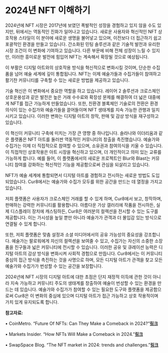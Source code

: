 # 2024년 NFT 이해하기

2024년에 NFT 시장은 2017년에 보였던 폭발적인 성장을 경험하고 있지 않을 수도 있지만, 뒤에서는 역동적인 진화가 일어나고 있습니다. 새로운 사용자와 혁신적인 NFT 상호작용 스타일이 이 분야에 새로운 생명을 불어넣고 있으며, 이전보다 더 접근하기 쉽고 포괄적인 환경을 만들고 있습니다. 간소화된 민팅 솔루션과 같은 기술적 발전과 유리한 시장 조건이 이 변화에 기여하고 있습니다. 다른 부문에 비해 전체 성장이 느릴 수 있지만, 이러한 흥미로운 발전에 힘입어 NFT는 계속해서 확장될 것으로 예상됩니다.

이 부활은 디지털 아트와의 상호작용 방식을 혁신적으로 변화시킬 것이며, 단순한 수집품을 넘어 예술 세계에 깊이 통합됩니다. NFT는 이제 예술가들과 수집가들이 참여하고 활기찬 커뮤니티를 구축할 수 있는 새로운 방법을 제공하고 있습니다.

기술 혁신은 이 변화에서 중요한 역할을 하고 있습니다. 레이어 2 솔루션과 크로스체인 상호운용성과 같은 발전은 높은 거래 수수료와 확장성 문제를 해결하여 더 넓은 대중에게 NFT를 접근 가능하게 만들었습니다. 또한, 친환경 블록체인 기술로의 전환은 환경 의식이 있는 수집가와 예술가들을 끌어들이며 NFT 생태계를 지속 가능한 관행과 일치시키고 있습니다. 이러한 변화는 디지털 아트의 창작, 판매 및 감상 방식을 재구성하고 있습니다.

이 혁신이 커뮤니티 구축에 미치는 가장 큰 영향 중 하나입니다. 솔라나와 이더리움과 같은 플랫폼은 NFT 아트를 둘러싼 역동적인 커뮤니티의 창출을 촉진했습니다. 예술가와 수집가는 이제 더 직접적으로 참여할 수 있으며, 소유권과 참여의식을 키울 수 있습니다. 이 직접적인 상호작용은 아트 시장을 혁신하고 있으며, 더 개인적이고 의미 있는 교류를 가능하게 합니다. 예를 들어, 이 플랫폼에서의 새로운 프로젝트인 Blur와 Blast는 커뮤니티 참여를 강화하는 혁신적인 기능을 제공함으로써 관심을 되살리고 있습니다.

NFT가 예술 세계에 통합되면서 디지털 아트를 경험하고 전시하는 새로운 방법도 도입되었습니다. Cur8에서는 예술가와 수집가 모두를 위한 공간을 만드는 데 열정을 가지고 있습니다.&#x20;

저희 플랫폼은 사용자가 크로스체인 거래를 할 수 있게 하며, Cur8에서 보고, 창작하며, 판매하는 강력한 커뮤니티를 활용합니다. 아름다운 가상 갤러리에 작품을 전시하든, 실제 디스플레이 장치에 캐스팅하든, Cur8은 여러분의 컬렉션을 전시할 수 있는 도구를 제공합니다. 이는 가시성을 높일 뿐만 아니라 예술가가 관객과 더 몰입감 있는 방식으로 연결될 수 있게 합니다.

또한, 저희 플랫폼은 맞춤 설정과 소셜 미디어에서의 공유 가능성의 중요성을 강조합니다. 예술가는 팔로워에게 자신의 컬렉션을 보여줄 수 있고, 수집가는 자신의 소중한 소장품을 친구들과 넓은 커뮤니티에 전시할 수 있습니다. 이러한 공유 및 큐레이션 능력은 디지털 아트의 감상 방식을 변화시켜 사회적 경험으로 만듭니다. Cur8에서는 이 커뮤니티 중심의 접근 방식을 촉진하는 것을 사명으로 하며, 모든 디지털 아트가 관객을 찾고 모든 예술가와 수집가가 번성할 수 있는 공간을 보장합니다.

2024년에 NFT 시장의 디지털 아트에 대한 초점은 단지 재정적 이득에 관한 것이 아니라 지속 가능하고 커뮤니티 주도의 생태계를 창출하여 예술이 번성할 수 있는 환경을 만드는 데 있습니다. 예술가와 수집가가 참여할 수 있는 필요한 도구와 플랫폼을 제공함으로써 Cur8은 이 변화의 중심에 있으며 디지털 아트가 접근 가능하고 상호 작용적이며 가치 있게 유지되도록 합니다.

**참고자료:**

• CoinMetro. “Future Of NFTs: Can They Make a Comeback in 2024?”[**링크**](https://coinmetro.com/blog/future-of-nfts-2024/)

• Markets Insider. “How NFTs Will Make a Comeback in 2024.”[**링크**](https://markets.businessinsider.com/news/how-nfts-will-make-a-comeback-in-2024-2023-12)

• SwapSpace Blog. “The NFT market in 2024: trends and challenges.”[**링크**](https://swapspace.co/blog/nft-market-2024-trends-and-challenges)